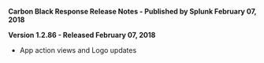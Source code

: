 **Carbon Black Response Release Notes - Published by Splunk February 07, 2018**


**Version 1.2.86 - Released February 07, 2018**

* App action views and Logo updates
